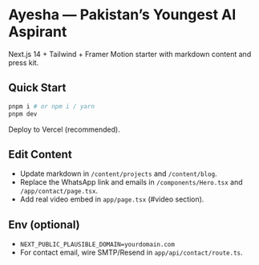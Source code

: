 
# Ayesha — Pakistan’s Youngest AI Aspirant

Next.js 14 + Tailwind + Framer Motion starter with markdown content and press kit.

## Quick Start
```bash
pnpm i # or npm i / yarn
pnpm dev
```
Deploy to Vercel (recommended).

## Edit Content
- Update markdown in `/content/projects` and `/content/blog`.
- Replace the WhatsApp link and emails in `/components/Hero.tsx` and `/app/contact/page.tsx`.
- Add real video embed in `app/page.tsx` (#video section).

## Env (optional)
- `NEXT_PUBLIC_PLAUSIBLE_DOMAIN=yourdomain.com`
- For contact email, wire SMTP/Resend in `app/api/contact/route.ts`.
